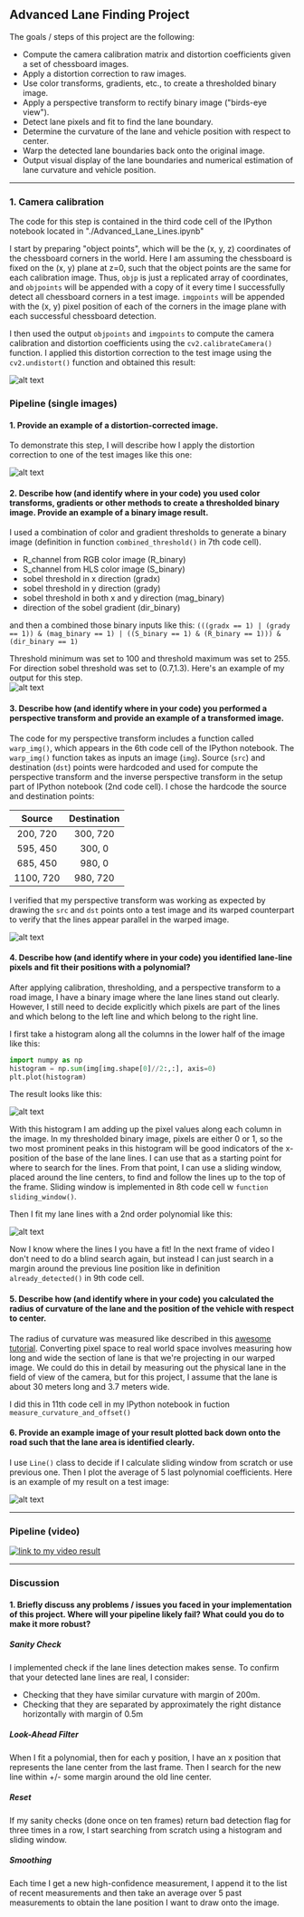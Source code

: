 ## Advanced Lane Finding Project

The goals / steps of this project are the following:

* Compute the camera calibration matrix and distortion coefficients given a set of chessboard images.
* Apply a distortion correction to raw images.
* Use color transforms, gradients, etc., to create a thresholded binary image.
* Apply a perspective transform to rectify binary image ("birds-eye view").
* Detect lane pixels and fit to find the lane boundary.
* Determine the curvature of the lane and vehicle position with respect to center.
* Warp the detected lane boundaries back onto the original image.
* Output visual display of the lane boundaries and numerical estimation of lane curvature and vehicle position.

[//]: # (Image References)

[image1]: ./writeup_img/undistorted.png "Undistorted"
[image2]: ./test_images/test5.jpg "Road Transformed"
[image3]: ./writeup_img/test5_combined_threshold.png "Binary Example"
[image4]: ./writeup_img/src_dst_points_drawn.png "Warp Example"
[image5]: ./writeup_img/color_fit_lines.png "Fit Visual"
[image6]: ./writeup_img/example_output.png "Output"
[image7]: ./writeup_img/histogram.png



---

### 1. Camera calibration

The code for this step is contained in the third code cell of the IPython notebook located in "./Advanced_Lane_Lines.ipynb" 

I start by preparing "object points", which will be the (x, y, z) coordinates of the chessboard corners in the world. Here I am assuming the chessboard is fixed on the (x, y) plane at z=0, such that the object points are the same for each calibration image.  Thus, `objp` is just a replicated array of coordinates, and `objpoints` will be appended with a copy of it every time I successfully detect all chessboard corners in a test image.  `imgpoints` will be appended with the (x, y) pixel position of each of the corners in the image plane with each successful chessboard detection.  

I then used the output `objpoints` and `imgpoints` to compute the camera calibration and distortion coefficients using the `cv2.calibrateCamera()` function.  I applied this distortion correction to the test image using the `cv2.undistort()` function and obtained this result: 

![alt text][image1]

### Pipeline (single images)

#### 1. Provide an example of a distortion-corrected image.

To demonstrate this step, I will describe how I apply the distortion correction to one of the test images like this one:

![alt text][image2]

#### 2. Describe how (and identify where in your code) you used color transforms, gradients or other methods to create a thresholded binary image.  Provide an example of a binary image result.

I used a combination of color and gradient thresholds to generate a binary image (definition in function `combined_threshold()` in 7th code cell). 
* R_channel from RGB color image (R_binary)
* S_channel from HLS color image (S_binary)
* sobel threshold in x direction (gradx)
* sobel threshold in y direction (grady)
* sobel threshold in both x and y direction (mag_binary)
* direction of the sobel gradient (dir_binary)

and then a combined those binary inputs like this:
`(((gradx == 1) | (grady == 1)) & (mag_binary == 1) | ((S_binary == 1) & (R_binary == 1))) & (dir_binary == 1)`

Threshold minimum was set to 100 and threshold maximum was set to 255. For direction sobel threshold was set to (0.7,1.3). Here's an example of my output for this step.  
![alt text][image3]

#### 3. Describe how (and identify where in your code) you performed a perspective transform and provide an example of a transformed image.

The code for my perspective transform includes a function called `warp_img()`, which appears in the 6th code cell of the IPython notebook.  The `warp_img()` function takes as inputs an image (`img`). Source (`src`) and destination (`dst`) points were hardcoded and used for compute the perspective transform and the inverse perspective transform in the setup part of IPython notebook (2nd code cell).  I chose the hardcode the source and destination points:


| Source        | Destination   | 
|:-------------:|:-------------:| 
| 200, 720      | 300, 720      | 
| 595, 450      | 300, 0        |
| 685, 450      | 980, 0        |
| 1100, 720     | 980, 720      |

I verified that my perspective transform was working as expected by drawing the `src` and `dst` points onto a test image and its warped counterpart to verify that the lines appear parallel in the warped image.

![alt text][image4]

#### 4. Describe how (and identify where in your code) you identified lane-line pixels and fit their positions with a polynomial?
After applying calibration, thresholding, and a perspective transform to a road image, I have a binary image where the lane lines stand out clearly. However, I still need to decide explicitly which pixels are part of the lines and which belong to the left line and which belong to the right line.

I first take a histogram along all the columns in the lower half of the image like this:
```python
import numpy as np
histogram = np.sum(img[img.shape[0]//2:,:], axis=0)
plt.plot(histogram)
```

The result looks like this:

![alt text][image7]

With this histogram I am adding up the pixel values along each column in the image. In my thresholded binary image, pixels are either 0 or 1, so the two most prominent peaks in this histogram will be good indicators of the x-position of the base of the lane lines. I can use that as a starting point for where to search for the lines. From that point, I can use a sliding window, placed around the line centers, to find and follow the lines up to the top of the frame. Sliding window is implemented in 8th code cell w `function sliding_window()`. 

Then I fit my lane lines with a 2nd order polynomial like this:

![alt text][image5]

Now I know where the lines I you have a fit! In the next frame of video I don't need to do a blind search again, but instead I can just search in a margin around the previous line position like in definition `already_detected()` in 9th code cell.


#### 5. Describe how (and identify where in your code) you calculated the radius of curvature of the lane and the position of the vehicle with respect to center.
The radius of curvature was measured like described in this [awesome tutorial](http://www.intmath.com/applications-differentiation/8-radius-curvature.php).
Converting pixel space to real world space involves measuring how long and wide the section of lane is that we're projecting in our warped image. We could do this in detail by measuring out the physical lane in the field of view of the camera, but for this project, I assume that the lane is about 30 meters long and 3.7 meters wide. 

I did this in 11th code cell in my IPython notebook in fuction `measure_curvature_and_offset()`

#### 6. Provide an example image of your result plotted back down onto the road such that the lane area is identified clearly.

I use `Line()` class to decide if I calculate sliding window from scratch or use previous one. Then I plot the average of 5 last polynomial coefficients. Here is an example of my result on a test image:

![alt text][image6]

---

### Pipeline (video)

[![link to my video result](https://img.youtube.com/vi/1EBQkZksBJk/0.jpg)](https://youtu.be/1EBQkZksBJk)

---

### Discussion

#### 1. Briefly discuss any problems / issues you faced in your implementation of this project.  Where will your pipeline likely fail?  What could you do to make it more robust? 

##### Sanity Check
I implemented check if the lane lines detection makes sense. To confirm that your detected lane lines are real, I consider:

* Checking that they have similar curvature with margin of 200m.
* Checking that they are separated by approximately the right distance horizontally with margin of 0.5m


##### Look-Ahead Filter
When I fit a polynomial, then for each y position, I have an x position that represents the lane center from the last frame. Then I search for the new line within +/- some margin around the old line center.


##### Reset
If my sanity checks (done once on ten frames) return bad detection flag for three times in a row, I start searching from scratch using a histogram and sliding window.

##### Smoothing
Each time I get a new high-confidence measurement, I append it to the list of recent measurements and then take an average over 5 past measurements to obtain the lane position I want to draw onto the image.